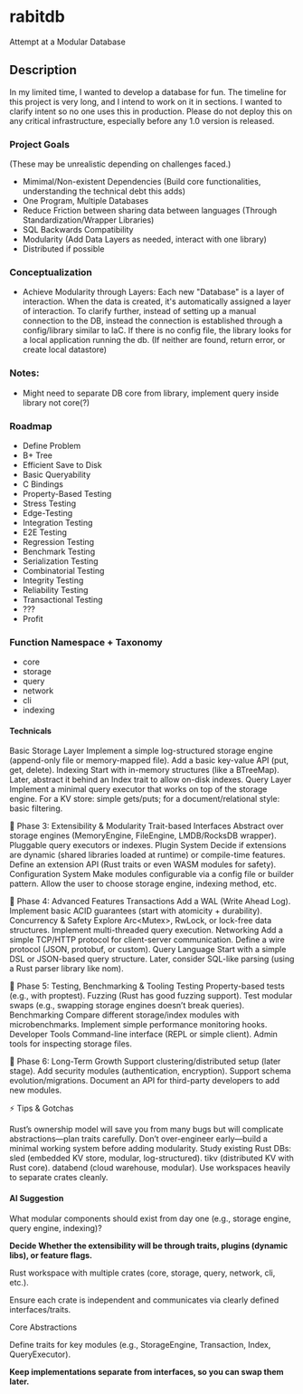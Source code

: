 # rabitdb
Attempt at a Modular Database

## Description
In my limited time, I wanted to develop a database for fun. The timeline for this project is very long, and I intend to work on it in sections. I wanted to clarify intent so no one uses this in production. Please do not deploy this on any critical infrastructure, especially before any 1.0 version is released.

### Project Goals
(These may be unrealistic depending on challenges faced.)

- Mimimal/Non-existent Dependencies (Build core functionalities, understanding the technical debt this adds)
- One Program, Multiple Databases
- Reduce Friction between sharing data between languages (Through Standardization/Wrapper Libraries)
- SQL Backwards Compatibility
- Modularity (Add Data Layers as needed, interact with one library)
- Distributed if possible

### Conceptualization
- Achieve Modularity through Layers: Each new "Database" is a layer of interaction. When the data is created, it's automatically assigned a layer of interaction.  To clarify further, instead of setting up a manual connection to the DB, instead the connection is established through a config/library similar to IaC. If there is no config file, the library looks for a local application running the db. (If neither are found, return error, or create local datastore)

### **Notes:**

- Might need to separate DB core from library, implement query inside library not core(?)

### Roadmap
- Define Problem
- B+ Tree
- Efficient Save to Disk
- Basic Queryability
- C Bindings
- Property-Based Testing
- Stress Testing
- Edge-Testing
- Integration Testing
- E2E Testing
- Regression Testing
- Benchmark Testing
- Serialization Testing
- Combinatorial Testing
- Integrity Testing
- Reliability Testing
- Transactional Testing
- ???
- Profit

### Function Namespace + Taxonomy
- core
- storage
- query
- network
- cli
- indexing

#### Technicals

Basic Storage Layer
Implement a simple log-structured storage engine (append-only file or memory-mapped file).
Add a basic key-value API (put, get, delete).
Indexing
Start with in-memory structures (like a BTreeMap).
Later, abstract it behind an Index trait to allow on-disk indexes.
Query Layer
Implement a minimal query executor that works on top of the storage engine.
For a KV store: simple gets/puts; for a document/relational style: basic filtering.

📍 Phase 3: Extensibility & Modularity
Trait-based Interfaces
Abstract over storage engines (MemoryEngine, FileEngine, LMDB/RocksDB wrapper).
Pluggable query executors or indexes.
Plugin System
Decide if extensions are dynamic (shared libraries loaded at runtime) or compile-time features.
Define an extension API (Rust traits or even WASM modules for safety).
Configuration System
Make modules configurable via a config file or builder pattern.
Allow the user to choose storage engine, indexing method, etc.

📍 Phase 4: Advanced Features
Transactions
Add a WAL (Write Ahead Log).
Implement basic ACID guarantees (start with atomicity + durability).
Concurrency & Safety
Explore Arc<Mutex<T>>, RwLock, or lock-free data structures.
Implement multi-threaded query execution.
Networking
Add a simple TCP/HTTP protocol for client-server communication.
Define a wire protocol (JSON, protobuf, or custom).
Query Language
Start with a simple DSL or JSON-based query structure.
Later, consider SQL-like parsing (using a Rust parser library like nom).

📍 Phase 5: Testing, Benchmarking & Tooling
Testing
Property-based tests (e.g., with proptest).
Fuzzing (Rust has good fuzzing support).
Test modular swaps (e.g., swapping storage engines doesn’t break queries).
Benchmarking
Compare different storage/index modules with microbenchmarks.
Implement simple performance monitoring hooks.
Developer Tools
Command-line interface (REPL or simple client).
Admin tools for inspecting storage files.

📍 Phase 6: Long-Term Growth
Support clustering/distributed setup (later stage).
Add security modules (authentication, encryption).
Support schema evolution/migrations.
Document an API for third-party developers to add new modules.

⚡ Tips & Gotchas

Rust’s ownership model will save you from many bugs but will complicate abstractions—plan traits carefully.
Don’t over-engineer early—build a minimal working system before adding modularity.
Study existing Rust DBs:
sled (embedded KV store, modular, log-structured).
tikv (distributed KV with Rust core).
databend (cloud warehouse, modular).
Use workspaces heavily to separate crates cleanly.

#### AI Suggestion

What modular components should exist from day one (e.g., storage engine, query engine, indexing)?

**Decide Whether the extensibility will be through traits, plugins (dynamic libs), or feature flags.**

Rust workspace with multiple crates (core, storage, query, network, cli, etc.).

Ensure each crate is independent and communicates via clearly defined interfaces/traits.

Core Abstractions

Define traits for key modules (e.g., StorageEngine, Transaction, Index, QueryExecutor).

**Keep implementations separate from interfaces, so you can swap them later.**
